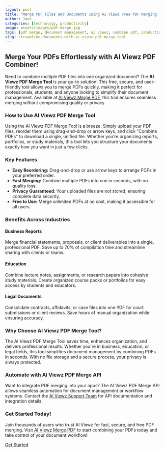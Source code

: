 ```yaml
---
layout: post
title: "Merge PDF Files and Documents using AI Viewz Free PDF Merging Tool"
author: Jane
categories: [technology, productivity]
image: assets/images/pdf-merge.jpg
tags: [pdf merge, document management, ai viewz, combine pdf, productivity]
slug: streamline-documents-with-ai-viewz-pdf-merge-tool
---
```


## Merge Your PDFs Effortlessly with AI Viewz PDF Combiner!

Need to combine multiple PDF files into one organized document? The **AI Viewz PDF Merge Tool** is your go-to solution! This free, secure, and user-friendly tool allows you to merge PDFs quickly, making it perfect for professionals, students, and anyone looking to simplify their document management. Available at [AI Viewz Merge PDF](https://www.aiviewz.com/merge-pdf), this tool ensures seamless merging without compromising quality or privacy.

### How to Use AI Viewz PDF Merge Tool

Using the AI Viewz PDF Merge Tool is a breeze. Simply upload your PDF files, reorder them using drag-and-drop or arrow keys, and click "Combine PDFs" to download a single, unified file. Whether you're organizing reports, portfolios, or study materials, this tool lets you structure your documents exactly how you want in just a few clicks.

### Key Features

* **Easy Reordering:** Drag-and-drop or use arrow keys to arrange PDFs in your preferred order.
* **Fast Merging:** Combine multiple PDFs into one in seconds, with no quality loss.
* **Privacy Guaranteed:** Your uploaded files are not stored, ensuring complete data security.
* **Free to Use:** Merge unlimited PDFs at no cost, making it accessible for all users.

### Benefits Across Industries

#### Business Reports
Merge financial statements, proposals, or client deliverables into a single, professional PDF. Save up to 70% of compilation time and streamline sharing with clients or teams.

#### Education
Combine lecture notes, assignments, or research papers into cohesive study materials. Create organized course packs or portfolios for easy access by students and educators.

#### Legal Documents
Consolidate contracts, affidavits, or case files into one PDF for court submissions or client reviews. Save hours of manual organization while ensuring accuracy.

### Why Choose AI Viewz PDF Merge Tool?

The AI Viewz PDF Merge Tool saves time, enhances organization, and delivers professional results. Whether you're in business, education, or legal fields, this tool simplifies document management by combining PDFs in seconds. With no file storage and a secure process, your privacy is always protected.

### Automate with AI Viewz PDF Merge API

Want to integrate PDF merging into your apps? The AI Viewz PDF Merge API allows seamless automation for document management or workflow systems. Contact the [AI Viewz Support Team](https://www.aiviewz.com/support) for API documentation and integration details.

### Get Started Today!

Join thousands of users who trust AI Viewz for fast, secure, and free PDF merging. Visit [AI Viewz Merge PDF](https://www.aiviewz.com/merge-pdf) to start combining your PDFs today and take control of your document workflow!

[Get Started](https://www.aiviewz.com/merge-pdf)
